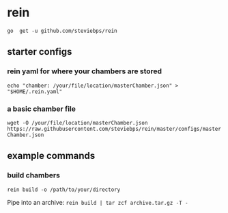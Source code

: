 # rein

```go  get -u github.com/steviebps/rein```


## starter configs

### rein yaml for where your chambers are stored
```echo "chamber: /your/file/location/masterChamber.json" > "$HOME/.rein.yaml"```

### a basic chamber file
```wget -O /your/file/location/masterChamber.json https://raw.githubusercontent.com/steviebps/rein/master/configs/masterChamber.json```



## example commands

### build chambers
```rein build -o /path/to/your/directory```

Pipe into an archive: 
```rein build | tar zcf archive.tar.gz -T -```
